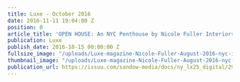 ```yaml
---
title: Luxe - October 2016
date: 2016-11-11 19:04:00 Z
position: 0
article_title: 'OPEN HOUSE: An NYC Penthouse by Nicole Fuller Interiors'
publication: Luxe
publish_date: 2016-10-15 00:00:00 Z
fullsize_image: "/uploads/Luxe-magazine-Nicole-Fuller-August-2016-nyc-interior-design.jpg"
thumbnail_image: "/uploads/Luxe-magazine-Nicole-Fuller-August-2016-nyc-interior-design.jpg"
publication_url: https://issuu.com/sandow-media/docs/ny_lx25_digital/290
---
```



